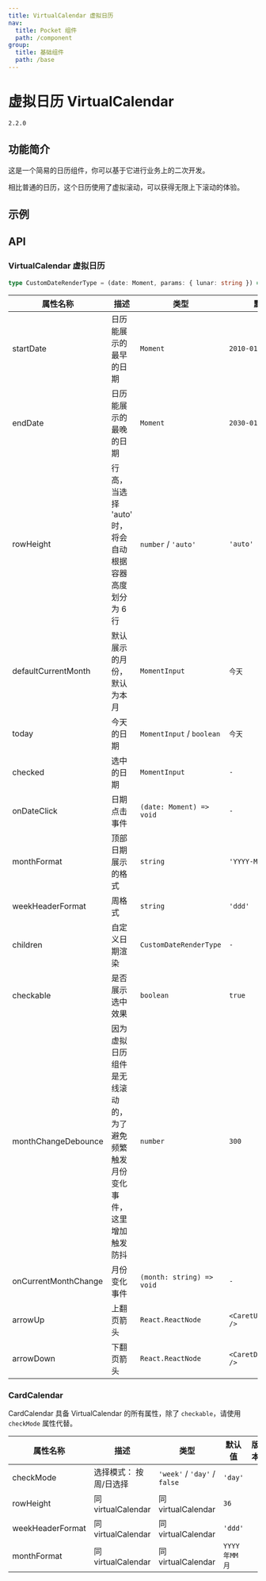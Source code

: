 ```yaml
---
title: VirtualCalendar 虚拟日历
nav:
  title: Pocket 组件
  path: /component
group:
  title: 基础组件
  path: /base
---
```


# 虚拟日历 VirtualCalendar

`2.2.0`

## 功能简介

这是一个简易的日历组件，你可以基于它进行业务上的二次开发。

相比普通的日历，这个日历使用了虚拟滚动，可以获得无限上下滚动的体验。

## 示例

<code src="./demo/Demo1.tsx" ></code>

<code src="./demo/Demo2.tsx" ></code>

## API

### VirtualCalendar 虚拟日历

```ts | pure
type CustomDateRenderType = (date: Moment, params: { lunar: string }) => React.ReactElement | undefined;
```

| 属性名称             | 描述                                                                         | 类型                      | 默认值                  | 版本    |
| -------------------- | ---------------------------------------------------------------------------- | ------------------------- | ----------------------- | ------- |
| startDate            | 日历能展示的最早的日期                                                       | `Moment`                  | `2010-01-01`            |         |
| endDate              | 日历能展示的最晚的日期                                                       | `Moment`                  | `2030-01-01`            |         |
| rowHeight            | 行高，当选择 'auto' 时，将会自动根据容器高度划分为 6 行                      | `number` / `'auto'`       | `'auto'`                |         |
| defaultCurrentMonth  | 默认展示的月份，默认为本月                                                   | `MomentInput`             | `今天`                  |         |
| today                | 今天的日期                                                                   | `MomentInput` / `boolean` | `今天`                  |         |
| checked              | 选中的日期                                                                   | `MomentInput`             | `-`                     |         |
| onDateClick          | 日期点击事件                                                                 | `(date: Moment) => void`  | `-`                     |         |
| monthFormat          | 顶部日期展示的格式                                                           | `string`                  | `'YYYY-MM'`             |         |
| weekHeaderFormat     | 周格式                                                                       | `string`                  | `'ddd'`                 |         |
| children             | 自定义日期渲染                                                               | `CustomDateRenderType`    | `-`                     |         |
| checkable            | 是否展示选中效果                                                             | `boolean`                 | `true`                  | `0.1.0` |
| monthChangeDebounce  | 因为虚拟日历组件是无线滚动的，为了避免频繁触发月份变化事件，这里增加触发防抖 | `number`                  | `300`                   | `0.1.0` |
| onCurrentMonthChange | 月份变化事件                                                                 | `(month: string) => void` | `-`                     | `0.1.0` |
| arrowUp              | 上翻页箭头                                                                   | `React.ReactNode`         | `<CaretUpOutlined />`   | `0.2.0` |
| arrowDown            | 下翻页箭头                                                                   | `React.ReactNode`         | `<CaretDownOutlined />` | `0.2.0` |

### CardCalendar

CardCalendar 具备 VirtualCalendar 的所有属性，除了 `checkable`，请使用 `checkMode` 属性代替。

| 属性名称         | 描述                   | 类型                         | 默认值       | 版本 |
| ---------------- | ---------------------- | ---------------------------- | ------------ | ---- |
| checkMode        | 选择模式： 按周/日选择 | `'week'` / `'day'` / `false` | `'day'`      |      |
| rowHeight        | 同 virtualCalendar     | 同 virtualCalendar           | `36`         |      |
| weekHeaderFormat | 同 virtualCalendar     | 同 virtualCalendar           | `'ddd'`      |      |
| monthFormat      | 同 virtualCalendar     | 同 virtualCalendar           | `YYYY年MM月` |      |
